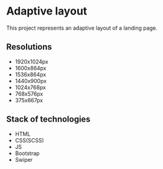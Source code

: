 # Adaptive layout

This project represents an adaptive layout of a landing page.

## Resolutions

- 1920x1024px
- 1600x864px
- 1536x864px
- 1440x900px
- 1024x768px
- 768x576px
- 375x667px

## Stack of technologies

- HTML
- CSS(SCSS)
- JS
- Bootstrap
- Swiper

